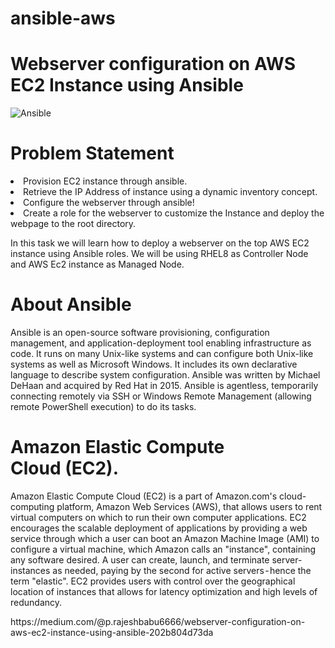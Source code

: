 # ansible-aws
<h1>Webserver configuration on AWS EC2 Instance using Ansible</h1>
<img src="https://miro.medium.com/max/1400/1*cuhl9GR6ZGnAt3al7z3xLg.jpeg" alt="Ansible">
<h1>Problem Statement</h1>
<li>
Provision EC2 instance through ansible.</li>
<li>Retrieve the IP Address of instance using a dynamic inventory concept.</li>
<li>Configure the webserver through ansible!</li>
<li>Create a role for the webserver to customize the Instance and deploy the webpage to the root directory.
  </l1>
<p>In this task we will learn how to deploy a webserver on the top AWS EC2 instance using Ansible roles.
We will be using RHEL8 as Controller Node and AWS Ec2 instance as Managed Node.</p>

<h1>About Ansible</h1>
<p>Ansible is an open-source software provisioning, configuration management, and application-deployment tool enabling infrastructure as code. It runs on many Unix-like systems and can configure both Unix-like systems as well as Microsoft Windows. It includes its own declarative language to describe system configuration. Ansible was written by Michael DeHaan and acquired by Red Hat in 2015. Ansible is agentless, temporarily connecting remotely via SSH or Windows Remote Management (allowing remote PowerShell execution) to do its tasks.</p>
<h1>Amazon Elastic Compute Cloud (EC2). </h1>
<p>Amazon Elastic Compute Cloud (EC2) is a part of Amazon.com's cloud-computing platform, Amazon Web Services (AWS), that allows users to rent virtual computers on which to run their own computer applications. EC2 encourages the scalable deployment of applications by providing a web service through which a user can boot an Amazon Machine Image (AMI) to configure a virtual machine, which Amazon calls an "instance", containing any software desired. A user can create, launch, and terminate server-instances as needed, paying by the second for active servers - hence the term "elastic". EC2 provides users with control over the geographical location of instances that allows for latency optimization and high levels of redundancy.</p>
https://medium.com/@p.rajeshbabu6666/webserver-configuration-on-aws-ec2-instance-using-ansible-202b804d73da
